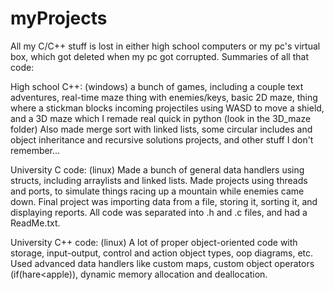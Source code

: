 # myProjects
All my C/C++ stuff is lost in either high school computers or my pc's virtual box, which got deleted when my pc got corrupted. Summaries of all that code:

High school C++: (windows)
a bunch of games, including a couple text adventures, real-time maze thing with enemies/keys, basic 2D maze, thing where a stickman blocks incoming projectiles using WASD to move a shield, and a 3D maze which I remade real quick in python (look in the 3D_maze folder)
Also made merge sort with linked lists, some circular includes and object inheritance and recursive solutions projects, and other stuff I don't remember...

University C code: (linux)
Made a bunch of general data handlers using structs, including arraylists and linked lists. Made projects using threads and ports, to simulate things racing up a mountain while enemies came down. Final project was importing data from a file, storing it, sorting it, and displaying reports. All code was separated into .h and .c files, and had a ReadMe.txt.

University C++ code: (linux)
A lot of proper object-oriented code with storage, input-output, control and action object types, oop diagrams, etc. Used advanced data handlers like custom maps, custom object operators (if(hare<apple)), dynamic memory allocation and deallocation.
